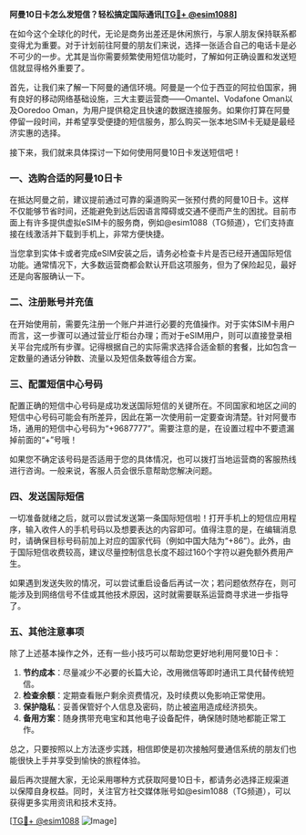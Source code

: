 **阿曼10日卡怎么发短信？轻松搞定国际通讯[[TG💪+ @esim1088](https://t.me/s/esim1088)]**

在如今这个全球化的时代，无论是商务出差还是休闲旅行，与家人朋友保持联系都变得尤为重要。对于计划前往阿曼的朋友们来说，选择一张适合自己的电话卡是必不可少的一步。尤其是当你需要频繁使用短信功能时，了解如何正确设置和发送短信就显得格外重要了。

首先，让我们来了解一下阿曼的通信环境。阿曼是一个位于西亚的阿拉伯国家，拥有良好的移动网络基础设施，三大主要运营商——Omantel、Vodafone Oman以及Ooredoo Oman，为用户提供稳定且快速的数据连接服务。如果你打算在阿曼停留一段时间，并希望享受便捷的短信服务，那么购买一张本地SIM卡无疑是最经济实惠的选择。

接下来，我们就来具体探讨一下如何使用阿曼10日卡发送短信吧！

### 一、选购合适的阿曼10日卡

在抵达阿曼之前，建议提前通过可靠的渠道购买一张预付费的阿曼10日卡。这样不仅能够节省时间，还能避免到达后因语言障碍或交通不便而产生的困扰。目前市面上有许多提供虚拟eSIM卡的服务商，例如@esim1088（TG频道），它们支持直接在线激活并下载到手机上，非常方便快捷。

当您拿到实体卡或者完成eSIM安装之后，请务必检查卡片是否已经开通国际短信功能。通常情况下，大多数运营商都会默认开启这项服务，但为了保险起见，最好还是向客服确认一下。

### 二、注册账号并充值

在开始使用前，需要先注册一个账户并进行必要的充值操作。对于实体SIM卡用户而言，这一步骤可以通过营业厅柜台办理；而对于eSIM用户，则可以直接登录相关平台完成所有步骤。记得根据自己的实际需求选择合适金额的套餐，比如包含一定数量的通话分钟数、流量以及短信条数等组合方案。

### 三、配置短信中心号码

配置正确的短信中心号码是成功发送国际短信的关键所在。不同国家和地区之间的短信中心号码可能会有所差异，因此在第一次使用前一定要查询清楚。针对阿曼市场，通用的短信中心号码为“+9687777”。需要注意的是，在设置过程中不要遗漏掉前面的“+”号哦！

如果您不确定该号码是否适用于您的具体情况，也可以拨打当地运营商的客服热线进行咨询。一般来说，客服人员会很乐意帮助您解决问题。

### 四、发送国际短信

一切准备就绪之后，就可以尝试发送第一条国际短信啦！打开手机上的短信应用程序，输入收件人的手机号码以及想要表达的内容即可。值得注意的是，在编辑消息时，请确保目标号码前加上对应的国家代码（例如中国大陆为“+86”）。此外，由于国际短信收费较高，建议尽量控制信息长度不超过160个字符以避免额外费用产生。

如果遇到发送失败的情况，可以尝试重启设备后再试一次；若问题依然存在，则可能涉及到网络信号不佳或其他技术原因，这时就需要联系运营商寻求进一步指导了。

### 五、其他注意事项

除了上述基本操作之外，还有一些小技巧可以帮助您更好地利用阿曼10日卡：

1. **节约成本**：尽量减少不必要的长篇大论，改用微信等即时通讯工具代替传统短信。
2. **检查余额**：定期查看账户剩余资费情况，及时续费以免影响正常使用。
3. **保护隐私**：妥善保管好个人信息及密码，防止被盗用造成经济损失。
4. **备用方案**：随身携带充电宝和其他电子设备配件，确保随时随地都能正常工作。

总之，只要按照以上方法逐步实践，相信即使是初次接触阿曼通信系统的朋友们也能很快上手并享受到愉快的旅程体验。

最后再次提醒大家，无论采用哪种方式获取阿曼10日卡，都请务必选择正规渠道以保障自身权益。同时，关注官方社交媒体账号如@esim1088（TG频道），可以获得更多实用资讯和技术支持。

[[TG💪+ @esim1088](https://t.me/s/esim1088) ![Image](https://i.postimg.cc/4NQfJmqS/Snipaste-2025-05-13-00-14-12.png)]